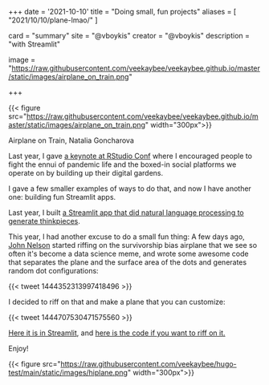 +++
date = '2021-10-10'
title = "Doing small, fun projects"
aliases = [
    "2021/10/10/plane-lmao/"
]

card = "summary"
site = "@vboykis"
creator = "@vboykis"
description = "with Streamlit"

image  = "https://raw.githubusercontent.com/veekaybee/veekaybee.github.io/master/static/images/airplane_on_train.png"

+++

{{< figure src="https://raw.githubusercontent.com/veekaybee/veekaybee.github.io/master/static/images/airplane_on_train.png" width="300px">}}


Airplane on Train, Natalia Goncharova

Last year, I gave [a keynote at RStudio Conf](https://www.rstudio.com/resources/rstudioglobal-2021/your-public-garden/) where I encouraged people to fight the ennui of pandemic life and the boxed-in social platforms we operate on by building up their digital gardens. 

I gave a few smaller examples of ways to do that, and now I have another one: building fun Streamlit apps. 

Last year, I built [a Streamlit app that did natural language processing to generate thinkpieces](http://veekaybee.github.io/2020/06/09/ml-in-prod/).

This year, I had another excuse to do a small fun thing: A few days ago, [John Nelson](https://generativist.falsifiable.com/index.html) started riffing on the survivorship bias airplane that we see so often it's become a data science meme, and wrote some awesome code that separates the plane and the surface area of the dots and generates random dot configurations: 

{{< tweet 1444352313997418496 >}}

I decided to riff on that and make a plane that you can customize: 

{{< tweet 1444707530471575560 >}}

[Here it is in Streamlit](https://share.streamlit.io/veekaybee/plane_lmao/main/planelit.py), and [here is the code if you want to riff on it.](https://github.com/veekaybee/plane_lmao) 

Enjoy!

{{< figure src="https://raw.githubusercontent.com/veekaybee/hugo-test/main/static/images/hiplane.png" width="300px">}}
